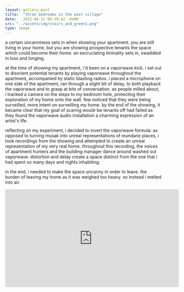 ```yaml
---
layout: gallery-post
title:  "three bedrooms in the east village"
date:   2022-04-12 08:39:42 -0400
src: "../assets/img/stairs_and_green1.png"
type: image
---
```


a certain uncanniness sets in when showing your apartment. you are still living in your home, but you are showing prospective tenants the space which could become their home. an excruciating liminality sets in, swaddled in loss and longing. 

at the time of showing my apartment, i'd been on a vaporwave kick. i set out to disorient potential tenants by playing vaporwave throughout the apartment, accompanied by static blasting radios. i placed a microphone on one side of the apartment, ran through a slight bit of delay, to both playback the vaporwave and to grasp at bits of conversation. as people milled about, i tracked a camera on the steps to my bedroom hole, protecting their exploration of my home onto the wall. few noticed that they were being surveilled, more intent on surveilling my home. by the end of the showing, it became clear that my goal of scaring would-be tenants off had failed as they found the vaporwave audio installation a charming expression of an artist's life. 

reflecting on my experiment, i decided to invert the vaporwave formula: as opposed to turning musak into unreal representations of mundane places, i took recordings from the showing and attempted to create an unreal representation of my very real home. throughout this recording, the voices of apartment hunters and the building manager dance around washed out vaporwave. distortion and delay create a space distinct from the one that i had spent so many days and nights inhabiting. 

in the end, i needed to make the space uncanny in order to leave. the burden of leaving my home as it was weighed too heavy. so instead i melted into air.

<iframe width="560" height="315" src="https://www.youtube.com/embed/jYQ0h42N-q8" title="YouTube video player" frameborder="0" allow="accelerometer; autoplay; clipboard-write; encrypted-media; gyroscope; picture-in-picture" allowfullscreen></iframe>
